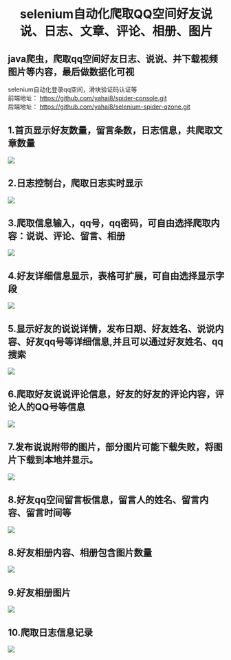 # <center>selenium自动化爬取QQ空间好友说说、日志、文章、评论、相册、图片</center>
## java爬虫，爬取qq空间好友日志、说说、并下载视频图片等内容，最后做数据化可视
selenium自动化登录qq空间，滑块验证码认证等</br>
前端地址： <a href="https://github.com/yahai8/spider-console.git">https://github.com/yahai8/spider-console.git</a><br>
后端地址： <a href="https://github.com/yahai8/selenium-spider-qzone.git">https://github.com/yahai8/selenium-spider-qzone.git</a><br>

## 1.首页显示好友数量，留言条数，日志信息，共爬取文章数量
![](src/main/resources/image/Dingtalk_20220207135454.jpg)

## 2.日志控制台，爬取日志实时显示
![](src/main/resources/image/Dingtalk_20220207135846.jpg)

## 3.爬取信息输入，qq号，qq密码，可自由选择爬取内容：说说、评论、留言、相册
![](src/main/resources/image/Dingtalk_2022020714013.jpg)

## 4.好友详细信息显示，表格可扩展，可自由选择显示字段
![](src/main/resources/image/Dingtalk_20220207140320.jpg)

## 5.显示好友的说说详情，发布日期、好友姓名、说说内容、好友qq号等详细信息,并且可以通过好友姓名、qq搜索
![](src/main/resources/image/Dingtalk_20220207140556.jpg)

## 6.爬取好友说说评论信息，好友的好友的评论内容，评论人的QQ号等信息
![](src/main/resources/image/Dingtalk_20220207140818.jpg)

## 7.发布说说附带的图片，部分图片可能下载失败，将图片下载到本地并显示。
![](src/main/resources/image/Dingtalk_20220207141059.jpg)

## 8.好友qq空间留言板信息，留言人的姓名、留言内容、留言时间等
![](src/main/resources/image/Dingtalk_20220207141416.jpg)

## 8.好友相册内容、相册包含图片数量
![](src/main/resources/image/Dingtalk_20220207141601.jpg)

## 9.好友相册图片
![](src/main/resources/image/Dingtalk_20220207141829.jpg)

## 10.爬取日志信息记录
![](src/main/resources/image/Dingtalk_20220207141921.jpg)